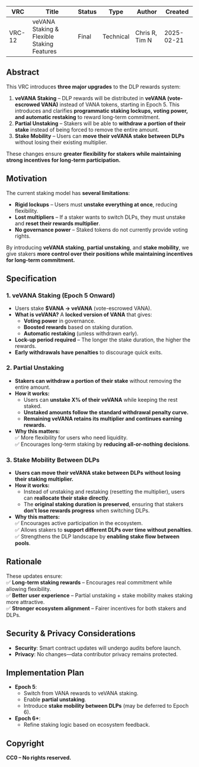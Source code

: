 | VRC | Title | Status | Type | Author | Created |
|-----|--------|--------|------|---------|----------|
| VRC-12 | veVANA Staking & Flexible Staking Features | Final | Technical | Chris R, Tim N | 2025-02-21 |

## Abstract

This VRC introduces **three major upgrades** to the DLP rewards system:

1. **veVANA Staking** – DLP rewards will be distributed in **veVANA (vote-escrowed VANA)** instead of VANA tokens, starting in Epoch 5. This introduces and clarifies **programmatic staking lockups, voting power, and automatic restaking** to reward long-term commitment.
2. **Partial Unstaking** – Stakers will be able to **withdraw a portion of their stake** instead of being forced to remove the entire amount.
3. **Stake Mobility** – Users can **move their veVANA stake between DLPs** without losing their existing multiplier.

These changes ensure **greater flexibility for stakers while maintaining strong incentives for long-term participation.**

## Motivation

The current staking model has **several limitations**:
- **Rigid lockups** – Users must **unstake everything at once**, reducing flexibility.
- **Lost multipliers** – If a staker wants to switch DLPs, they must unstake and **reset their rewards multiplier**.
- **No governance power** – Staked tokens do not currently provide voting rights.

By introducing **veVANA staking**, **partial unstaking**, and **stake mobility**, we give stakers **more control over their positions while maintaining incentives for long-term commitment.**

## Specification

### 1. **veVANA Staking (Epoch 5 Onward)**
- Users stake **$VANA → veVANA** (vote-escrowed VANA).
- **What is veVANA?** A **locked version of VANA** that gives:
  - **Voting power** in governance.
  - **Boosted rewards** based on staking duration.
  - **Automatic restaking** (unless withdrawn early).
- **Lock-up period required** – The longer the stake duration, the higher the rewards.
- **Early withdrawals have penalties** to discourage quick exits.

### 2. **Partial Unstaking**
- **Stakers can withdraw a portion of their stake** without removing the entire amount.
- **How it works:**
  - Users can **unstake X% of their veVANA** while keeping the rest staked.
  - **Unstaked amounts follow the standard withdrawal penalty curve.**
  - **Remaining veVANA retains its multiplier and continues earning rewards.**
- **Why this matters:**  
  ✅ More flexibility for users who need liquidity.  
  ✅ Encourages long-term staking by **reducing all-or-nothing decisions**.

### 3. **Stake Mobility Between DLPs**
- **Users can move their veVANA stake between DLPs** **without losing their staking multiplier.**
- **How it works:**
  - Instead of unstaking and restaking (resetting the multiplier), users can **reallocate their stake directly**.
  - The **original staking duration is preserved**, ensuring that stakers **don’t lose rewards progress** when switching DLPs.
- **Why this matters:**  
  ✅ Encourages active participation in the ecosystem.  
  ✅ Allows stakers to **support different DLPs over time without penalties**.  
  ✅ Strengthens the DLP landscape by **enabling stake flow between pools**.

## Rationale

These updates ensure:  
✅ **Long-term staking rewards** – Encourages real commitment while allowing flexibility.  
✅ **Better user experience** – Partial unstaking + stake mobility makes staking more attractive.  
✅ **Stronger ecosystem alignment** – Fairer incentives for both stakers and DLPs.  

## Security & Privacy Considerations

- **Security**: Smart contract updates will undergo audits before launch.
- **Privacy**: No changes—data contributor privacy remains protected.

## Implementation Plan

- **Epoch 5**:  
  - Switch from VANA rewards to veVANA staking.  
  - Enable **partial unstaking**.  
  - Introduce **stake mobility between DLPs** (may be deferred to Epoch 6).
- **Epoch 6+**:  
  - Refine staking logic based on ecosystem feedback.  

## Copyright

**CC0 – No rights reserved.**

